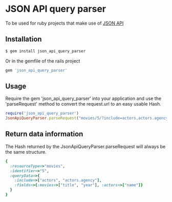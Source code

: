 # JSON API query parser

To be used for ruby projects that make use of [JSON API](http://jsonapi.org/)


## Installation

```sh
$ gem install json_api_query_parser
```

Or in the gemfile of the rails project

```ruby
gem 'json_api_query_parser'
```

## Usage

Require the gem 'json_api_query_parser' into your application and use the 'parseRequest' method to convert the request.url to an easy
usable Hash.

```ruby
require('json_api_query_parser')
JsonApiQueryParser.parseRequest("movies/5/?include=actors,actors.agency&fields[movies]=title,year&fields[actors]=name")
```

## Return data information

The Hash returned by the JsonApiQueryParser.parseRequest will always be the same structure.

```ruby
{
  :resourceType=>"movies", 
  :identifier=>"5", 
  :queryData=>{
    :include=>["actors", "actors.agency"], 
    :fields=>{:movies=>["title", "year"], :actors=>["name"]}
  }
} 
```
